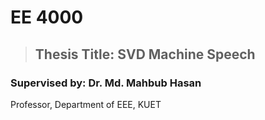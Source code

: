 # EE 4000
> ## Thesis Title: SVD Machine Speech

### Supervised by: Dr. Md. Mahbub Hasan
Professor, Department of EEE, KUET
